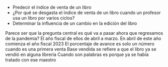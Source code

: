 - Predecir el índice de venta de un libro
- ¿Por qué se desgasta el índice de venta de un libro cuando un profesor usa un libro por varios ciclos?
- Determinar la influencia de un cambio en la edición del libro

  

Parece ser que la pregunta central es qué va a pasar ahora que regresamos de la pandemia?
El año fiscal de ellos de abril a marzo. En abril de este año comienza el año fiscal 2023
El porcentaje de avance es solo un número cuando es una primera venta
Base vendida se refiere a que el libro ya se vendió en alguna librería
Cuando son palabras es porque ya se había tratado con ese maestro